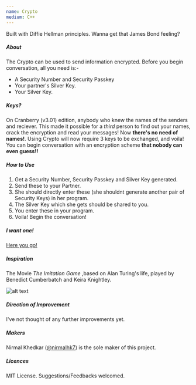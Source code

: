 ```yaml
---
name: Crypto
medium: C++
---
```

Built with Diffie Hellman principles. Wanna get that James Bond feeling?

##### About
The Crypto can be used to send information encrypted. Before you begin conversation, all you need is:- 
* A Security Number and Security Passkey
* Your partner's Silver Key. 
* Your Silver Key.

##### Keys?
On Cranberry (v3.01) edition, anybody who knew the names of the senders and reciever. This made it possible for a _third_ person to find out your names, crack the encryption and read your messages! Now __there's no need of names!__. Using Crypto will now require 3 keys to be exchanged, and voila! You can begin conversation with an encryption scheme __that nobody can even guess!!__

##### How to Use
1. Get a Security Number, Security Passkey and Silver Key generated.
1. Send these to your Partner.
1. She should directly enter these (she shouldnt generate another pair of Security Keys) in her program.
1. The Silver Key which she gets should be shared to you.
1. You enter these in your program.
1. Voila! Begin the conversation! 

##### I want one!
[Here you go!](https://github.com/nirmalhk7/crypto/releases)

##### Inspiration
The Movie _The Imitation Game_ ,based on Alan Turing's life, played by Benedict Cumberbatch and Keira Knightley.

![alt text][logo]

[logo]: https://cdn-static.denofgeek.com/sites/denofgeek/files/styles/main_wide/public/7/89//imitation-game-poster.jpg?itok=J8A4ABiU "The Imitation Game"

##### Direction of Improvement
I've not thought of any further improvements yet.

##### Makers
Nirmal Khedkar ([@nirmalhk7](www.github.com/nirmalhk7)) is the sole maker of this project.

##### Licences
MIT License. Suggestions/Feedbacks welcomed.